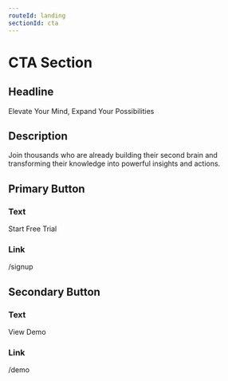 ```yaml
---
routeId: landing
sectionId: cta
---
```


# CTA Section

## Headline

Elevate Your Mind, Expand Your Possibilities

## Description

Join thousands who are already building their second brain and transforming their knowledge into powerful insights and actions.

## Primary Button

### Text

Start Free Trial

### Link

/signup

## Secondary Button

### Text

View Demo

### Link

/demo
